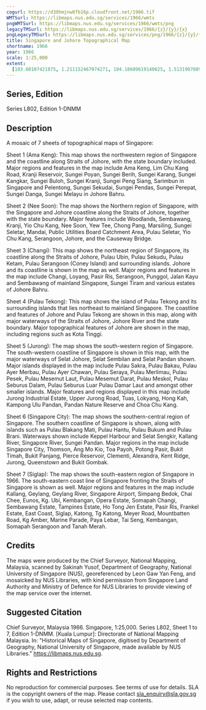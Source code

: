 ```yaml
---
cogurl: https://d39hmjnw8fb16p.cloudfront.net/1966.tif
WMTSurl: https://libmaps.nus.edu.sg/services/1966/wmts
pngWMTSurl: https://libmaps.nus.edu.sg/services/1966/wmts/png
legacyTMSurl: https://libmaps.nus.edu.sg/services/1966/{z}/{y}/{x}
pngLegacyTMSurl: https://libmaps.nus.edu.sg/services/png/1966/{z}/{y}/{x}
title: Singapore and Johore Topographical Map
shortname: 1966
year: 1966
scale: 1:25,000
extent:
  [103.60107421875, 1.211152467074271, 104.18609619140625, 1.5131907609694366]
---
```


## Series, Edition

Series L802, Edition 1-DNMM

## Description

A mosaic of 7 sheets of topographical maps of Singapore:

Sheet 1 (Ama Keng): This map shows the northwestern region of Singapore and the coastline along Straits of Johore, with the state boundary included. Major regions and features in the map include Ama Keng, Lim Chu Kang Road, Kranji Reservoir, Sungei Poyan, Sungei Berih, Sungei Karang, Sungei Kangkar, Sungei Buloh, Sungei Kranji, Sungei Peng Siang, Sarimbun in Singapore and Pelentong, Sungei Sekudai, Sungei Pendas, Sungei Perepat, Sungei Danga, Sungei Melayu in Johore Bahru.

Sheet 2 (Nee Soon): The map shows the Northern region of Singapore, with the Singapore and Johore coastline along the Straits of Johore, together with the state boundary. Major features include Woodlands, Sembawang, Kranji, Yio Chu Kang, Nee Soon, Yew Tee, Chong Pang, Marsiling, Sungei Seletar, Mandai, Public Utilities Board Catchment Area, Pulau Seletar, Yio Chu Kang, Serangoon, Johore, and the Causeway Bridge.

Sheet 3 (Changi): This map shows the northeast region of Singapore, its coastline along the Straits of Johore, Pulau Ubin, Pulau Sekudu, Pulau Ketam, Pulau Serangoon (Coney Island) and surrounding islands. Johore and its coastline is shown in the map as well. Major regions and features in the map include Changi, Loyang, Pasir Ris, Serangoon, Punggol, Jalan Kayu and Sembawang of mainland Singapore, Sungei Tiram and various estates of Johore Bahru.

Sheet 4 (Pulau Tekong): This map shows the island of Pulau Tekong and its surrounding islands that lies northeast to mainland Singapore. The coastline and features of Johore and Pulau Tekong are shown in this map, along with major waterways of the Straits of Johore, Johore River and the state boundary. Major topographical features of Johore are shown in the map, including regions such as Kota Tinggi.

Sheet 5 (Jurong): The map shows the south-western region of Singapore. The south-western coastline of Singapore is shown in this map, with the major waterways of Selat Johore, Selat Sembilan and Selat Pandan shown. Major islands displayed in the map include Pulau Sakra, Pulau Bakau, Pulau Ayer Merbau, Pulau Ayer Chawan, Pulau Seraya, Pulau Merlimau, Pulau Pesek, Pulau Mesemut Laut, Pulau Mesemut Darat, Pulau Meskol, Pulau Seburus Dalam, Pulau Seburus Luar Pulau Damar Laut and amongst other smaller islands. Major features and regions displayed in this map include Jurong Industrial Estate, Upper Jurong Road, Tuas, Lokyang, Hong Kah, Kampong Ulu Pandan, Pandan Nature Reserve and Choa Chu Kang.

Sheet 6 (Singapore City): The map shows the southern-central region of Singapore. The southern coastline of Singapore is shown, along with islands such as Pulau Blakang Mati, Pulau Hantu, Pulau Bukum and Pulau Brani. Waterways shown include Keppel Harbour and Selat Sengkir, Kallang River, Singapore River, Sungei Pandan. Major regions in the map include Singapore City, Thomson, Ang Mo Kio, Toa Payoh, Potong Pasir, Bukit Timah, Bukit Panjang, Pierce Reservoir, Clementi, Alexandra, Kent Ridge, Jurong, Queenstown and Bukit Gombak.

Sheet 7 (Siglap): The map shows the south-eastern region of Singapore in 1966. The south-eastern coast line of Singapore fronting the Straits of Singapore is shown as well. Major regions and features in the map include Kallang, Geylang, Geylang River, Singapore Airport, Simpang Bedok, Chai Chee, Eunos, Kg. Ubi, Kembangan, Opera Estate, Somapah Changi, Sembawang Estate, Tampines Estate, Ho Tong Jen Estate, Pasir Ris, Frankel Estate, East Coast, Siglap, Katong, Tg Katong, Meyer Road, Mountbatten Road, Kg Amber, Marine Parade, Paya Lebar, Tai Seng, Kembangan, Somapah Serangoon and Tanah Merah.

## Credits

The maps were produced by the Chief Surveyor, National Mapping, Malaysia, scanned by Sakinah Yusof, Department of Geography, National University of Singapore (NUS), georeferenced by Leon Gaw Yan Feng, and mosaicked by NUS Libraries, with kind permission from Singapore Land Authority and Ministry of Defence for NUS Libraries to provide viewing of the map service over the internet.

## Suggested Citation

Chief Surveyor, Malaysia 1966. Singapore, 1:25,000. Series L802, Sheet 1 to 7, Edition 1-DNMM. [Kuala Lumpur]: Directorate of National Mapping Malaysia. In: "Historical Maps of Singapore, digitised by Department of Geography, National University of Singapore, made available by NUS Libraries." https://libmaps.nus.edu.sg.

## Rights and Restrictions

No reproduction for commercial purposes. See terms of use for details. SLA is the copyright owners of the map. Please contact sla_enquiry@sla.gov.sg if you wish to use, adapt, or reuse selected map contents.
